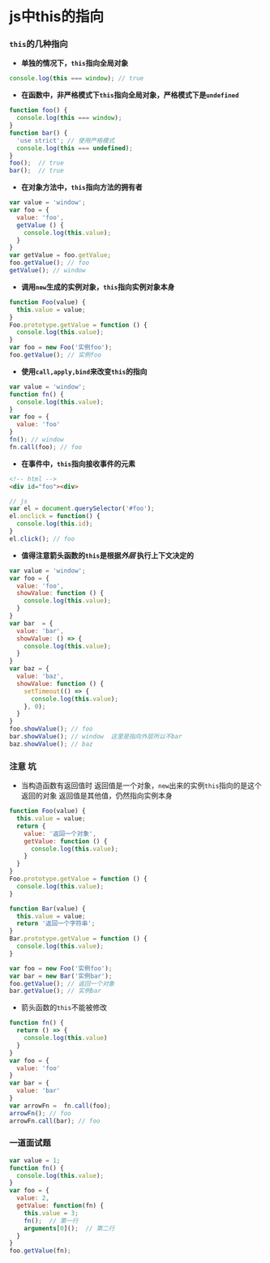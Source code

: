 # js中this的指向

### `this`的几种指向
- **单独的情况下，`this`指向全局对象**
```javascript
console.log(this === window); // true
```

- **在函数中，非严格模式下`this`指向全局对象，严格模式下是`undefined`**
```javascript
function foo() {
  console.log(this === window);
}
function bar() {
  'use strict'; // 使用严格模式
  console.log(this === undefined);
}
foo();  // true
bar();  // true
```

- **在对象方法中，`this`指向方法的拥有者**
```javascript
var value = 'window';
var foo = {
  value: 'foo',
  getValue () {
    console.log(this.value);
  }
}
var getValue = foo.getValue;
foo.getValue(); // foo
getValue(); // window
```

- **调用`new`生成的实例对象，`this`指向实例对象本身**
```javascript
function Foo(value) {
  this.value = value;
}
Foo.prototype.getValue = function () {
  console.log(this.value);
}
var foo = new Foo('实例foo');
foo.getValue(); // 实例foo
```

- **使用`call,apply,bind`来改变`this`的指向**
```javascript
var value = 'window';
function fn() {
  console.log(this.value);
}
var foo = {
  value: 'foo'
}
fn(); // window
fn.call(foo); // foo
```

- **在事件中，`this`指向接收事件的元素**
```html
<!-- html -->
<div id="foo"><div>
```
```javascript
// js
var el = document.querySelector('#foo');
el.onclick = function() {
  console.log(this.id);
}
el.click(); // foo
```

- **值得注意箭头函数的`this`是根据*外层* 执行上下文决定的**
```javascript
var value = 'window';
var foo = {
  value: 'foo',
  showValue: function () {
    console.log(this.value);
  } 
}
var bar  = {
  value: 'bar',
  showValue: () => {
    console.log(this.value);
  }
}
var baz = {
  value: 'baz',
  showValue: function () {
    setTimeout(() => {
      console.log(this.value);
    }, 0);
  }
}
foo.showValue(); // foo
bar.showValue(); // window  这里是指向外层所以不bar
baz.showValue(); // baz
```

### 注意 坑
 - 当构造函数有返回值时
返回值是一个对象，`new`出来的实例`this`指向的是这个返回的对象
返回值是其他值，仍然指向实例本身
```javascript
function Foo(value) {
  this.value = value;
  return {
    value: '返回一个对象',
    getValue: function () {
      console.log(this.value);
    }
  }
}
Foo.prototype.getValue = function () {
  console.log(this.value);
}

function Bar(value) {
  this.value = value;
  return '返回一个字符串';
}
Bar.prototype.getValue = function () {
  console.log(this.value);
}

var foo = new Foo('实例foo');
var bar = new Bar('实例bar');
foo.getValue(); // 返回一个对象
bar.getValue(); // 实例bar
```

 - 箭头函数的`this`不能被修改
```javascript
function fn() {
  return () => {
    console.log(this.value)
  }
}
var foo = {
  value: 'foo'
}
var bar = {
  value: 'bar'
}
var arrowFn =  fn.call(foo);
arrowFn(); // foo
arrowFn.call(bar); // foo
```


### 一道面试题
```javascript
var value = 1;
function fn() {
  console.log(this.value);
}
var foo = {
  value: 2,
  getValue: function(fn) {
    this.value = 3;
    fn();  // 第一行
    arguments[0]();  // 第二行
  }
}
foo.getValue(fn);
```
